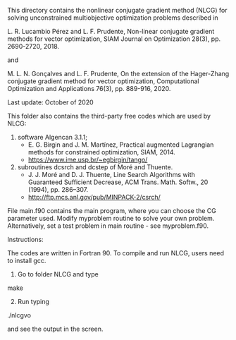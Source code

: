 This directory contains the nonlinear conjugate gradient method (NLCG)
for solving unconstrained multiobjective optimization problems described in

L. R. Lucambio Pérez and L. F. Prudente, Non-linear conjugate gradient 
methods for vector optimization, SIAM Journal on Optimization 28(3), 
pp. 2690-2720, 2018.

and

M. L. N. Gonçalves and L. F. Prudente, On the extension of the 
Hager-Zhang conjugate gradient method for vector optimization, 
Computational Optimization and Applications 76(3), pp. 889-916, 2020.

Last update: October of 2020

This folder also contains the third-party free codes which are used by NLCG: 
1) software Algencan 3.1.1;
    -  E. G. Birgin and J. M. Martı́nez, Practical augmented Lagrangian 
       methods for constrained optimization, SIAM, 2014.
    - https://www.ime.usp.br/~egbirgin/tango/
2) subroutines dcsrch and dcstep of Moré and Thuente.
    - J. J. Moré and D. J. Thuente, Line Search Algorithms with Guaranteed 
      Sufficient Decrease, ACM Trans. Math. Softw., 20 (1994), pp. 286–307.
    - http://ftp.mcs.anl.gov/pub/MINPACK-2/csrch/

File main.f90 contains the main program, where you can choose the CG 
parameter used. Modify myproblem routine to solve your own problem. 
Alternatively, set a test problem in main routine - see myproblem.f90.



Instructions:

The codes are written in Fortran 90. To compile and run NLCG, users need 
to install gcc.

1) Go to folder NLCG and type 

make

2) Run typing

./nlcgvo

and see the output in the screen.

